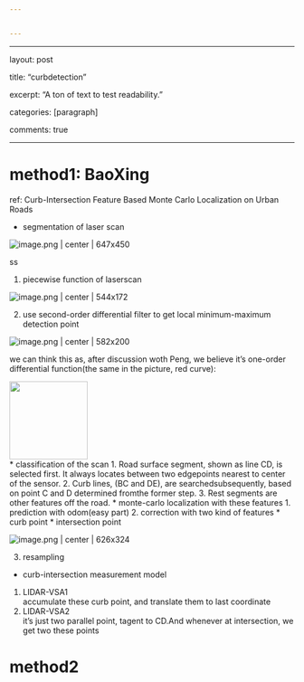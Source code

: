 ```yaml
---


---
```


<hr>
<p>layout: post</p>
<p>title: “curbdetection”</p>
<p>excerpt: “A ton of text to test readability.”</p>
<p>categories: [paragraph]</p>
<p>comments: true</p>
<hr>
<h1 id="method1-baoxing">method1: BaoXing</h1>
<p>ref: Curb-Intersection Feature Based Monte Carlo Localization on Urban Roads</p>
<ul>
<li>segmentation of laser scan</li>
</ul>
<p><img src="https://cdn.nlark.com/yuque/0/2018/png/134562/1542274808431-2bdf085b-12c1-4e0e-b3ec-9e4f28d7f531.png" alt="image.png | center | 647x450"></p>
<p>ss</p>
<ol>
<li>piecewise function of laserscan</li>
</ol>
<p><img src="https://cdn.nlark.com/yuque/0/2018/png/134562/1542280692169-d953a089-8fe6-48a7-b2cc-57c712b37c6b.png" alt="image.png | center | 544x172"></p>
<ol start="2">
<li>use second-order differential filter to get local minimum-maximum detection point</li>
</ol>
<p><img src="https://cdn.nlark.com/yuque/0/2018/png/134562/1542280807987-af331f62-7e8d-415f-8ef0-a33f889f20cf.png" alt="image.png | center | 582x200"></p>
<p>we can think this as, after discussion woth Peng, we believe it’s one-order differential function(the same in the picture, red curve):</p>
<div id="9qo3nz"><img src="https://cdn.nlark.com/__latex/af63c714c1f6b7b1e9b964cef99fdf52.svg" width="138"></div>
* classification of the scan
1. Road surface segment, shown as line CD, is selected first. It always locates between two edgepoints nearest to center of the sensor.
2. Curb lines, (BC and DE), are searchedsubsequently, based on point C and D determined fromthe former step.
3. Rest segments are other features off the road.
* monte-carlo localization with these features
1. prediction with odom(easy part)
2. correction with two kind of features
* curb point
* intersection point
<p><img src="https://cdn.nlark.com/yuque/0/2018/png/134562/1542281566591-1dcf8a60-fe29-45b3-a889-89541057a48b.png" alt="image.png | center | 626x324"></p>
<ol start="3">
<li>resampling</li>
</ol>
<ul>
<li>curb-intersection measurement model</li>
</ul>
<ol>
<li>LIDAR-VSA1<br>
accumulate these curb point, and translate them to last coordinate</li>
<li>LIDAR-VSA2<br>
it’s just two parallel point, tagent to CD.And whenever at intersection, we get two these points</li>
</ol>
<h1 id="method2">method2</h1>

